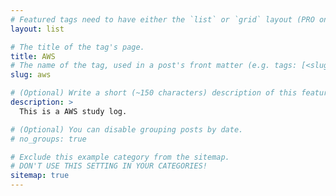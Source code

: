 ```yaml
---
# Featured tags need to have either the `list` or `grid` layout (PRO only).
layout: list

# The title of the tag's page.
title: AWS
# The name of the tag, used in a post's front matter (e.g. tags: [<slug>]).
slug: aws

# (Optional) Write a short (~150 characters) description of this featured tag.
description: >
  This is a AWS study log.

# (Optional) You can disable grouping posts by date.
# no_groups: true

# Exclude this example category from the sitemap.
# DON'T USE THIS SETTING IN YOUR CATEGORIES!
sitemap: true
---
```

